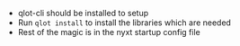 * qlot-cli should be installed to setup
* Run `qlot install` to install the libraries which are needed
* Rest of the magic is in the nyxt startup config file
